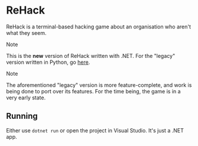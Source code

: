 # ReHack
ReHack is a terminal-based hacking game about an organisation who aren't what they seem.

> [!note]
> This is the **new** version of ReHack written with .NET. For the "legacy" version written in Python, go [here](https://codeberg.org/WinFan3672/ReHackLegacy). 

> [!note]
> The aforementioned "legacy" version is more feature-complete, and work is being done to port over its features. For the time being, the game is in a very early state.


## Running
Either use `dotnet run` or open the project in Visual Studio. It's just a .NET app.
